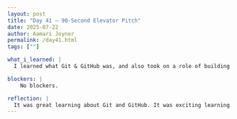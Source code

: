```yaml
---
layout: post
title: "Day 41 – 90-Second Elevator Pitch"
date: 2025-07-22
author: Aamari Joyner
permalink: /day41.html
tags: [""]

what_i_learned: |
  I learned what Git & GitHub was, and also took on a role of building my own website. I didn't understand what repositories were and how these tools are used but I'm slowly understanding.

blockers: |
    No blockers.

reflection: |
  It was great learning about Git and GitHub. It was exciting learning something new because I've never heard of this these types of tools.Therefore its exciting getting to know a new thing.
---
```


